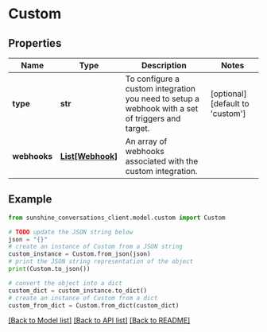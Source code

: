 # Custom


## Properties

Name | Type | Description | Notes
------------ | ------------- | ------------- | -------------
**type** | **str** | To configure a custom integration you need to setup a webhook with a set of triggers and target.  | [optional] [default to 'custom']
**webhooks** | [**List[Webhook]**](Webhook.md) | An array of webhooks associated with the custom integration. | 

## Example

```python
from sunshine_conversations_client.model.custom import Custom

# TODO update the JSON string below
json = "{}"
# create an instance of Custom from a JSON string
custom_instance = Custom.from_json(json)
# print the JSON string representation of the object
print(Custom.to_json())

# convert the object into a dict
custom_dict = custom_instance.to_dict()
# create an instance of Custom from a dict
custom_from_dict = Custom.from_dict(custom_dict)
```
[[Back to Model list]](../README.md#documentation-for-models) [[Back to API list]](../README.md#documentation-for-api-endpoints) [[Back to README]](../README.md)


